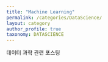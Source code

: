 ```yaml
---
title: "Machine Learning"
permalink: /categories/DataScience/
layout: category
author_profile: true
taxonomy: DATASCIENCE
---
```

데이터 과학 관련 포스팅

<!-- 메뉴추가방법 _data -> navigation 추가, 해당 페이지 추가-->
